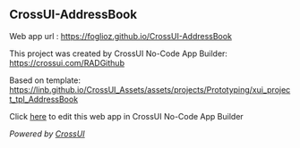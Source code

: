 ## CrossUI-AddressBook
Web app url : https://foglioz.github.io/CrossUI-AddressBook

This project was created by CrossUI No-Code App Builder: https://crossui.com/RADGithub

Based on template: https://linb.github.io/CrossUI_Assets/assets/projects/Prototyping/xui_project_tpl_AddressBook

Click [here](https://crossui.com/RADGithub/#!from=github&owner=foglioz&repo=CrossUI-AddressBook) to edit this web app in CrossUI No-Code App Builder

<i>Powered by [CrossUI](https://crossui.com)</i>
